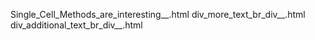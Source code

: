 Single_Cell_Methods_are_interesting__.html
div_more_text_br_div__.html
div_additional_text_br_div__.html